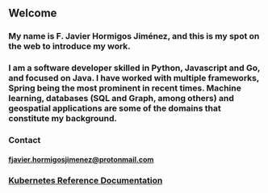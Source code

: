 ## Welcome
### My name is F. Javier Hormigos Jiménez, and this is my spot on the web to introduce my work.

### I am a software developer skilled in Python, Javascript and Go, and focused on Java. I have worked with multiple frameworks, Spring being the most prominent in recent times. Machine learning, databases (SQL and Graph, among others) and geospatial applications are some of the domains that constitute my background.

### Contact
#### fjavier.hormigosjimenez@protonmail.com

### [Kubernetes Reference Documentation](/docs/kubernetes/en/home/index.md)

